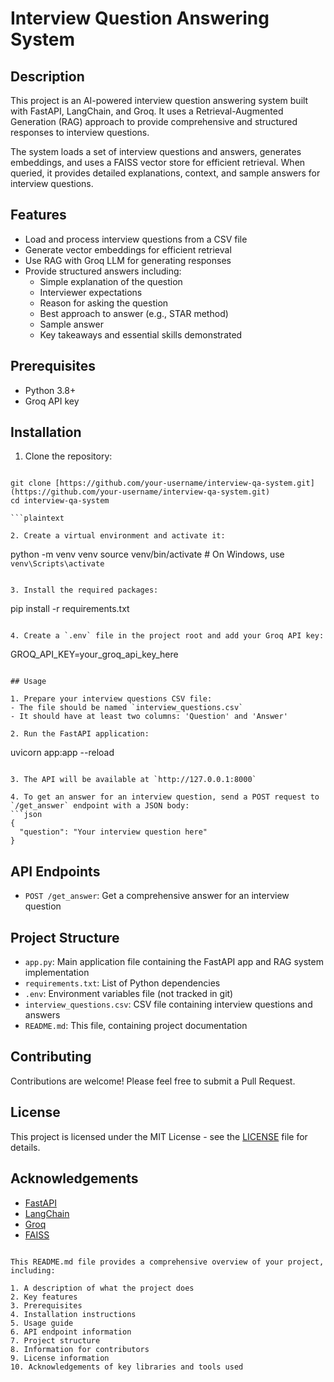 # Interview Question Answering System

## Description

This project is an AI-powered interview question answering system built with FastAPI, LangChain, and Groq. It uses a Retrieval-Augmented Generation (RAG) approach to provide comprehensive and structured responses to interview questions.

The system loads a set of interview questions and answers, generates embeddings, and uses a FAISS vector store for efficient retrieval. When queried, it provides detailed explanations, context, and sample answers for interview questions.

## Features

- Load and process interview questions from a CSV file
- Generate vector embeddings for efficient retrieval
- Use RAG with Groq LLM for generating responses
- Provide structured answers including:
  - Simple explanation of the question
  - Interviewer expectations
  - Reason for asking the question
  - Best approach to answer (e.g., STAR method)
  - Sample answer
  - Key takeaways and essential skills demonstrated

## Prerequisites

- Python 3.8+
- Groq API key

## Installation

1. Clone the repository:
```

git clone [https://github.com/your-username/interview-qa-system.git](https://github.com/your-username/interview-qa-system.git)
cd interview-qa-system

```plaintext

2. Create a virtual environment and activate it:
```

python -m venv venv
source venv/bin/activate  # On Windows, use `venv\Scripts\activate`

```plaintext

3. Install the required packages:
```

pip install -r requirements.txt

```plaintext

4. Create a `.env` file in the project root and add your Groq API key:
```

GROQ_API_KEY=your_groq_api_key_here

```plaintext

## Usage

1. Prepare your interview questions CSV file:
- The file should be named `interview_questions.csv`
- It should have at least two columns: 'Question' and 'Answer'

2. Run the FastAPI application:
```

uvicorn app:app --reload

```plaintext

3. The API will be available at `http://127.0.0.1:8000`

4. To get an answer for an interview question, send a POST request to `/get_answer` endpoint with a JSON body:
```json
{
  "question": "Your interview question here"
}
```

## API Endpoints

- `POST /get_answer`: Get a comprehensive answer for an interview question


## Project Structure

- `app.py`: Main application file containing the FastAPI app and RAG system implementation
- `requirements.txt`: List of Python dependencies
- `.env`: Environment variables file (not tracked in git)
- `interview_questions.csv`: CSV file containing interview questions and answers
- `README.md`: This file, containing project documentation


## Contributing

Contributions are welcome! Please feel free to submit a Pull Request.

## License

This project is licensed under the MIT License - see the [LICENSE](LICENSE) file for details.

## Acknowledgements

- [FastAPI](https://fastapi.tiangolo.com/)
- [LangChain](https://python.langchain.com/)
- [Groq](https://groq.com/)
- [FAISS](https://github.com/facebookresearch/faiss)


```plaintext

This README.md file provides a comprehensive overview of your project, including:

1. A description of what the project does
2. Key features
3. Prerequisites
4. Installation instructions
5. Usage guide
6. API endpoint information
7. Project structure
8. Information for contributors
9. License information
10. Acknowledgements of key libraries and tools used

